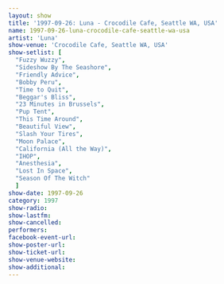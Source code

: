 ```yaml
---
layout: show
title: '1997-09-26: Luna - Crocodile Cafe, Seattle WA, USA'
name: 1997-09-26-luna-crocodile-cafe-seattle-wa-usa
artist: 'Luna'
show-venue: 'Crocodile Cafe, Seattle WA, USA'
show-setlist: [
  "Fuzzy Wuzzy",
  "Sideshow By The Seashore",
  "Friendly Advice",
  "Bobby Peru",
  "Time to Quit",
  "Beggar's Bliss",
  "23 Minutes in Brussels",
  "Pup Tent",
  "This Time Around",
  "Beautiful View",
  "Slash Your Tires",
  "Moon Palace",
  "California (All the Way)",
  "IHOP",
  "Anesthesia",
  "Lost In Space",
  "Season Of The Witch"
  ]
show-date: 1997-09-26
category: 1997
show-radio: 
show-lastfm: 
show-cancelled: 
performers: 
facebook-event-url: 
show-poster-url: 
show-ticket-url: 
show-venue-website: 
show-additional: 
---
```


